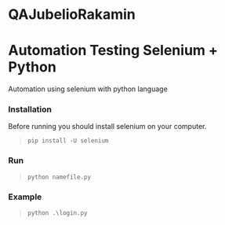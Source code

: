 # QAJubelioRakamin
# Automation Testing Selenium + Python
Automation using selenium with python language
### Installation
Before running you should install selenium on your computer.
> ``pip install -U selenium``

### Run
> ``python namefile.py``

### Example
> ``python .\login.py``
